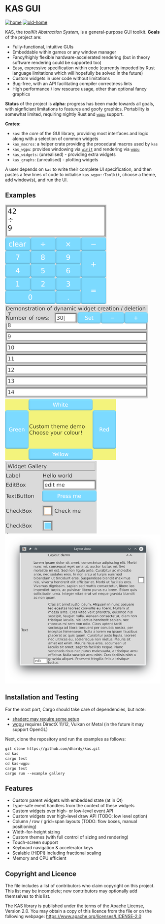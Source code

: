 KAS GUI
==========

[![home](https://img.shields.io/badge/GitHub-home-blue)](https://github.com/dhardy/kas)
[![old-home](https://img.shields.io/badge/GitLab-old--home-blueviolet)](https://gitlab.com/dhardy/kas)

KAS, the *toolKit Abstraction System*, is a general-purpose GUI toolkit.
**Goals** of the project are:

-   Fully-functional, intuitive GUIs
-   Embeddable within games or any window manager
-   Fancy/highly flexible hardware-accelerated rendering
    (but in theory software rendering could be supported too)
-   Easy, expressive specification within code (currently impeded by
    Rust language limitations which will hopefully be solved in the future)
-   Custom widgets in user code without limitations
-   Bug-free, with an API facilitating compiler correctness lints
-   High performance / low resource usage, other than optional fancy graphics

**Status** of the project is **alpha**: progress has been made towards all
goals, with signficiant limitations to features and goofy graphics.
Portability is somewhat limited, requiring nightly Rust and [`wgpu`] support.

**Crates:**

-   `kas`: the *core* of the GUI library, providing most interfaces and logic
    along with a selection of common widgets
-   `kas_macros`: a helper crate providing the procedural macros used by `kas`
-   `kas_wgpu`: provides windowing via [`winit`] and rendering via [`wgpu`]
-   `kas_widgets`: (unrealised) - providing extra widgets
-   `kas_graphs`: (unrealised) - plotting widgets

A user depends on `kas` to write their complete UI specification, and then
pastes a few lines of code to initialise `kas_wgpu::Toolkit`, choose a theme,
add window(s), and run the UI.

[`winit`]: https://github.com/rust-windowing/winit/
[`wgpu`]: https://github.com/gfx-rs/wgpu-rs


Examples
---------

![Calculator](screenshots/calculator.png) ![Dynamic](screenshots/dynamic.png)
![Theme](screenshots/theme.png) ![Gallery](screenshots/gallery.png)
![Layout](screenshots/layout.png)


Installation and Testing
------------------------

For the most part, Cargo should take care of dependencies, but note:

-   [shaderc may require some setup](https://github.com/google/shaderc-rs#setup)
-   [wgpu](https://github.com/gfx-rs/wgpu-rs) requires DirectX 11/12, Vulkan or
    Metal (in the future it may support OpenGL)

Next, clone the repository and run the examples as follows:

```
git clone https://github.com/dhardy/kas.git
cd kas
cargo test
cd kas-wgpu
cargo test
cargo run --example gallery
```


Features
----------

-   Custom parent widgets with embedded state (at in Qt)
-   Type-safe event handlers from the context of these widgets
-   Custom widgets over high- or low-level event API
-   Custom widgets over high-level draw API (TODO: low level option)
-   Column / row / grid+span layouts (TODO: flow boxes, manual positioning)
-   Width-for-height sizing
-   Custom themes (with full control of sizing and rendering)
-   Touch-screen support
-   Keyboard navigation & accelerator keys
-   Scalable (HiDPI) including fractional scaling
-   Memory and CPU efficient


Copyright and Licence
-------

The <COPYRIGHT> file includes a list of contributors who claim copyright on this
project. This list may be incomplete; new contributors may optionally add
themselves to this list.

The KAS library is published under the terms of the Apache License, Version 2.0.
You may obtain a copy of this licence from the <LICENSE-APACHE> file or on
the following webpage: <https://www.apache.org/licenses/LICENSE-2.0>
